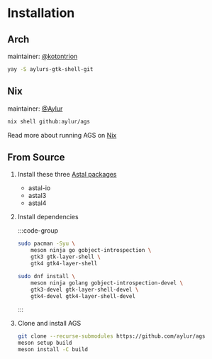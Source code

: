 # Installation

## Arch

maintainer: [@kotontrion](https://github.com/kotontrion)

```sh
yay -S aylurs-gtk-shell-git
```

## Nix

maintainer: [@Aylur](https://github.com/Aylur)

```sh
nix shell github:aylur/ags
```

Read more about running AGS on [Nix](./nix)

## From Source

1. Install these three
   [Astal packages](https://aylur.github.io/astal/guide/getting-started/installation)

   - astal-io
   - astal3
   - astal4

2. Install dependencies

   :::code-group

   ```sh [<i class="devicon-archlinux-plain" /> Arch]
   sudo pacman -Syu \
       meson ninja go gobject-introspection \
       gtk3 gtk-layer-shell \
       gtk4 gtk4-layer-shell
   ```

   ```sh [<i class="devicon-fedora-plain" /> Fedora]
   sudo dnf install \
       meson ninja golang gobject-introspection-devel \
       gtk3-devel gtk-layer-shell-devel \
       gtk4-devel gtk4-layer-shell-devel
   ```

   :::

3. Clone and install AGS

   ```sh
   git clone --recurse-submodules https://github.com/aylur/ags
   meson setup build
   meson install -C build
   ```

